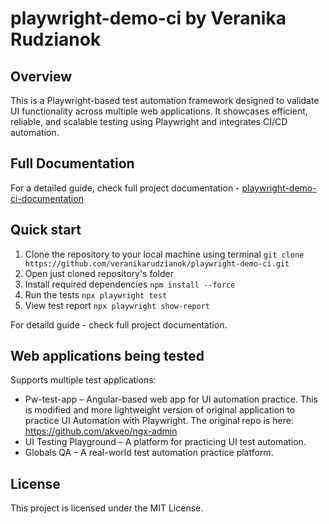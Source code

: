 # playwright-demo-ci by Veranika Rudzianok

## Overview
This is a Playwright-based test automation framework designed to validate UI functionality across multiple web applications. It showcases efficient, reliable, and scalable testing using Playwright and integrates CI/CD automation.

## Full Documentation
For a detailed guide, check full project documentation - [playwright-demo-ci-documentation](https://my-test-workspace.notion.site/playwright-demo-ci-by-Veranika-Rudzianok-19a1a48a300480d3a36fd665d1142d0a?pvs=4)

## Quick start
1. Clone the repository to your local machine using terminal `git clone https://github.com/veranikarudzianok/playwright-demo-ci.git`
2. Open just cloned repository's folder
3. Install required dependencies `npm install --force`
4. Run the tests `npx playwright test`
5. View test report `npx playwright show-report`

For detaild guide - check full project documentation.

## Web applications being tested
Supports multiple test applications:
   - Pw-test-app – Angular-based web app for UI automation practice. This is modified and more lightweight version of original application to practice UI Automation with Playwright. The original repo is here: https://github.com/akveo/ngx-admin
   - UI Testing Playground – A platform for practicing UI test automation.
   - Globals QA – A real-world test automation practice platform.



## License
This project is licensed under the MIT License.
